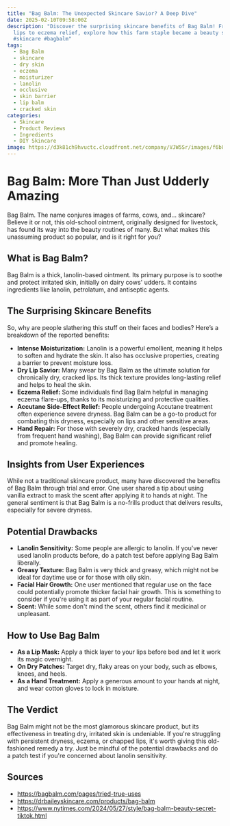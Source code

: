 ```yaml
---
title: "Bag Balm: The Unexpected Skincare Savior? A Deep Dive"
date: 2025-02-10T09:58:00Z
description: "Discover the surprising skincare benefits of Bag Balm! From dry
  lips to eczema relief, explore how this farm staple became a beauty secret.
  #skincare #bagbalm"
tags:
  - Bag Balm
  - skincare
  - dry skin
  - eczema
  - moisturizer
  - lanolin
  - occlusive
  - skin barrier
  - lip balm
  - cracked skin
categories:
  - Skincare
  - Product Reviews
  - Ingredients
  - DIY Skincare
image: https://d3k81ch9hvuctc.cloudfront.net/company/VJW5Sr/images/f6b8ace8-1f40-4eeb-bd8e-5597454b1418.jpeg
---
```

# Bag Balm: More Than Just Udderly Amazing

Bag Balm. The name conjures images of farms, cows, and… skincare? Believe it or not, this old-school ointment, originally designed for livestock, has found its way into the beauty routines of many. But what makes this unassuming product so popular, and is it right for you?

## What is Bag Balm?

Bag Balm is a thick, lanolin-based ointment. Its primary purpose is to soothe and protect irritated skin, initially on dairy cows' udders. It contains ingredients like lanolin, petrolatum, and antiseptic agents.

## The Surprising Skincare Benefits

So, why are people slathering this stuff on their faces and bodies? Here’s a breakdown of the reported benefits:

* **Intense Moisturization:** Lanolin is a powerful emollient, meaning it helps to soften and hydrate the skin. It also has occlusive properties, creating a barrier to prevent moisture loss.
* **Dry Lip Savior:** Many swear by Bag Balm as the ultimate solution for chronically dry, cracked lips. Its thick texture provides long-lasting relief and helps to heal the skin.
* **Eczema Relief:** Some individuals find Bag Balm helpful in managing eczema flare-ups, thanks to its moisturizing and protective qualities.
* **Accutane Side-Effect Relief:** People undergoing Accutane treatment often experience severe dryness. Bag Balm can be a go-to product for combating this dryness, especially on lips and other sensitive areas.
* **Hand Repair:** For those with severely dry, cracked hands (especially from frequent hand washing), Bag Balm can provide significant relief and promote healing.

## Insights from User Experiences

While not a traditional skincare product, many have discovered the benefits of Bag Balm through trial and error. One user shared a tip about using vanilla extract to mask the scent after applying it to hands at night. The general sentiment is that Bag Balm is a no-frills product that delivers results, especially for severe dryness. 

## Potential Drawbacks

* **Lanolin Sensitivity:** Some people are allergic to lanolin. If you've never used lanolin products before, do a patch test before applying Bag Balm liberally.
* **Greasy Texture:** Bag Balm is very thick and greasy, which might not be ideal for daytime use or for those with oily skin.
* **Facial Hair Growth:** One user mentioned that regular use on the face could potentially promote thicker facial hair growth. This is something to consider if you're using it as part of your regular facial routine.
* **Scent:** While some don't mind the scent, others find it medicinal or unpleasant. 

## How to Use Bag Balm

* **As a Lip Mask:** Apply a thick layer to your lips before bed and let it work its magic overnight.
* **On Dry Patches:** Target dry, flaky areas on your body, such as elbows, knees, and heels.
* **As a Hand Treatment:** Apply a generous amount to your hands at night, and wear cotton gloves to lock in moisture.

## The Verdict

Bag Balm might not be the most glamorous skincare product, but its effectiveness in treating dry, irritated skin is undeniable. If you're struggling with persistent dryness, eczema, or chapped lips, it's worth giving this old-fashioned remedy a try. Just be mindful of the potential drawbacks and do a patch test if you're concerned about lanolin sensitivity.

## Sources

* https://bagbalm.com/pages/tried-true-uses
* https://drbaileyskincare.com/products/bag-balm
* https://www.nytimes.com/2024/05/27/style/bag-balm-beauty-secret-tiktok.html

